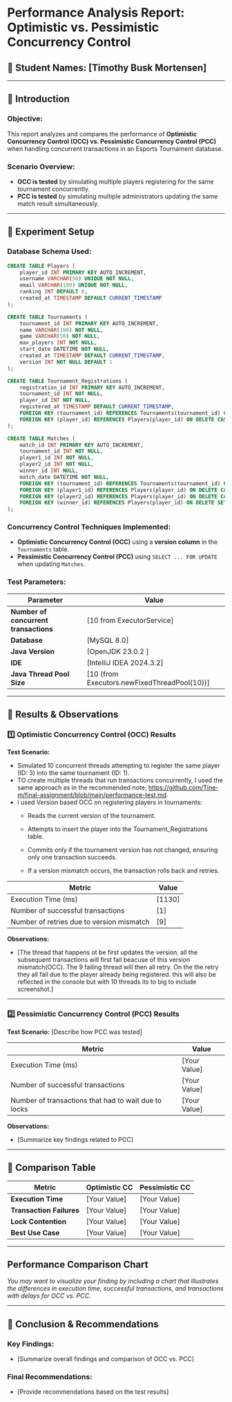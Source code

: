 # **Performance Analysis Report: Optimistic vs. Pessimistic Concurrency Control**

## **📝 Student Names: [Timothy Busk Mortensen]**

---

## **📌 Introduction**
### **Objective:**
This report analyzes and compares the performance of **Optimistic Concurrency Control (OCC) vs. Pessimistic Concurrency Control (PCC)** when handling concurrent transactions in an Esports Tournament database.

### **Scenario Overview:**
- **OCC is tested** by simulating multiple players registering for the same tournament concurrently.
- **PCC is tested** by simulating multiple administrators updating the same match result simultaneously.

---

## **📌 Experiment Setup**
### **Database Schema Used:**
```sql
CREATE TABLE Players (
    player_id INT PRIMARY KEY AUTO_INCREMENT,
    username VARCHAR(50) UNIQUE NOT NULL,
    email VARCHAR(100) UNIQUE NOT NULL,
    ranking INT DEFAULT 0,
    created_at TIMESTAMP DEFAULT CURRENT_TIMESTAMP
);

CREATE TABLE Tournaments (
    tournament_id INT PRIMARY KEY AUTO_INCREMENT,
    name VARCHAR(100) NOT NULL,
    game VARCHAR(50) NOT NULL,
    max_players INT NOT NULL,
    start_date DATETIME NOT NULL,
    created_at TIMESTAMP DEFAULT CURRENT_TIMESTAMP,
    version INT NOT NULL DEFAULT 1
);

CREATE TABLE Tournament_Registrations (
    registration_id INT PRIMARY KEY AUTO_INCREMENT,
    tournament_id INT NOT NULL,
    player_id INT NOT NULL,
    registered_at TIMESTAMP DEFAULT CURRENT_TIMESTAMP,
    FOREIGN KEY (tournament_id) REFERENCES Tournaments(tournament_id) ON DELETE CASCADE,
    FOREIGN KEY (player_id) REFERENCES Players(player_id) ON DELETE CASCADE
);

CREATE TABLE Matches (
    match_id INT PRIMARY KEY AUTO_INCREMENT,
    tournament_id INT NOT NULL,
    player1_id INT NOT NULL,
    player2_id INT NOT NULL,
    winner_id INT NULL,
    match_date DATETIME NOT NULL,
    FOREIGN KEY (tournament_id) REFERENCES Tournaments(tournament_id) ON DELETE CASCADE,
    FOREIGN KEY (player1_id) REFERENCES Players(player_id) ON DELETE CASCADE,
    FOREIGN KEY (player2_id) REFERENCES Players(player_id) ON DELETE CASCADE,
    FOREIGN KEY (winner_id) REFERENCES Players(player_id) ON DELETE SET NULL
);
```

### **Concurrency Control Techniques Implemented:**
- **Optimistic Concurrency Control (OCC)** using a **version column** in the `Tournaments` table.
- **Pessimistic Concurrency Control (PCC)** using `SELECT ... FOR UPDATE` when updating `Matches`.

### **Test Parameters:**
| Parameter        | Value |
|-----------------|-------|
| **Number of concurrent transactions** | [10 from ExecutorService] |
| **Database** | [MySQL 8.0] |
| **Java Version** | [OpenJDK 23.0.2 ] |
| **IDE** | [IntelliJ IDEA 2024.3.2] |
| **Java Thread Pool Size** | [10 (from Executors.newFixedThreadPool(10))] |

---

## **📌 Results & Observations**

### **1️⃣ Optimistic Concurrency Control (OCC) Results**
**Test Scenario:** 
- Simulated 10 concurrent threads attempting to register the same player (ID: 3) into the same tournament (ID: 1). 
- TO create multiple threads that run transactions concurrently, I used the same approach as in the recommended note; https://github.com/Tine-m/final-assignment/blob/main/performance-test.md.
- I used Version based OCC on registering players in tournaments:
    - Reads the current version of the tournament.

    - Attempts to insert the player into the Tournament_Registrations table.

    - Commits only if the tournament version has not changed, ensuring only one transaction succeeds.

    - If a version mismatch occurs, the transaction rolls back and retries.

| **Metric** | **Value** |
|-----------|----------|
| Execution Time (ms) | [1130] |
| Number of successful transactions | [1] |
| Number of retries due to version mismatch | [9] |

**Observations:**
- [The thread that happens ot be first updates the version. all the subsequent transactions will first fail beacuse of this version mismatch(OCC). The 9 failing thread will then all retry. On the the retry they all fail due to the player already being registered. this will also be reflected in the console but with 10 threads its to big to include screenshot.]

---

### **2️⃣ Pessimistic Concurrency Control (PCC) Results**
**Test Scenario:** [Describe how PCC was tested]

| **Metric** | **Value** |
|-----------|----------|
| Execution Time (ms) | [Your Value] |
| Number of successful transactions | [Your Value] |
| Number of transactions that had to wait due to locks | [Your Value] |

**Observations:**
- [Summarize key findings related to PCC]

---

## **📌 Comparison Table**
| **Metric**               | **Optimistic CC** | **Pessimistic CC** |
|--------------------------|------------------|------------------|
| **Execution Time**       | [Your Value] | [Your Value] |
| **Transaction Failures** | [Your Value] | [Your Value] |
| **Lock Contention**      | [Your Value] | [Your Value] |
| **Best Use Case**       | [Your Value] | [Your Value] |

---

## **Performance Comparison Chart**
_You *may* want to visualize your finding by including a  chart that illustrates the differences in execution time, successful transactions, and transactions with delays for OCC vs. PCC._

---

## **📌 Conclusion & Recommendations**
### **Key Findings:**
- [Summarize overall findings and comparison of OCC vs. PCC]

### **Final Recommendations:**
- [Provide recommendations based on the test results]